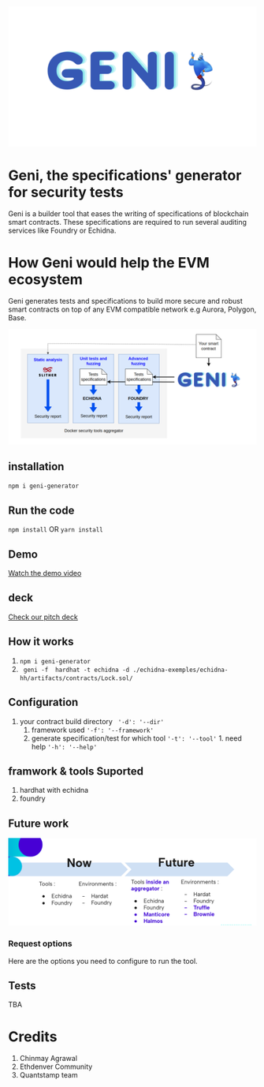 ![Alt text](images/GENI_logo.png)


# Geni, the specifications' generator for security tests

Geni is a builder tool that eases the writing of specifications of blockchain smart contracts. These specifications are required to run several auditing services like Foundry or Echidna.
# How Geni would help the EVM ecosystem 
Geni generates tests and specifications to build more secure and robust smart contracts on top of any EVM compatible network e.g Aurora, Polygon, Base. 

![Alt text](images/GENI_workflow.png)


## installation
`npm i geni-generator`
## Run the code 

`npm install` OR
`yarn install`

 
## Demo
[Watch the demo video](https://youtu.be/kG54qS-K494)
## deck
[Check our pitch deck](https://docs.google.com/presentation/d/1yQO7OXldsKcUtCneC81B-d56zAjtq0304gge5fb0WKg/edit?usp=sharing)
## How it works
1. `npm i geni-generator`
2. ` geni -f  hardhat -t echidna -d ./echidna-exemples/echidna-hh/artifacts/contracts/Lock.sol/`
   
## Configuration
1. your contract build directory ` '-d': '--dir'` 
   1. framework used         `'-f': '--framework'`
     1. generate specification/test for which tool       `'-t': '--tool'`
       1. need help     `'-h': '--help'` 
## framwork & tools Suported
1. hardhat with echidna 
2. foundry
## Future work
   ![Alt text](images/roadmap.png)
### Request options

Here are the options you need to configure to run the tool.

## Tests
TBA

# Credits
1. Chinmay Agrawal
2. Ethdenver Community 
3. Quantstamp team